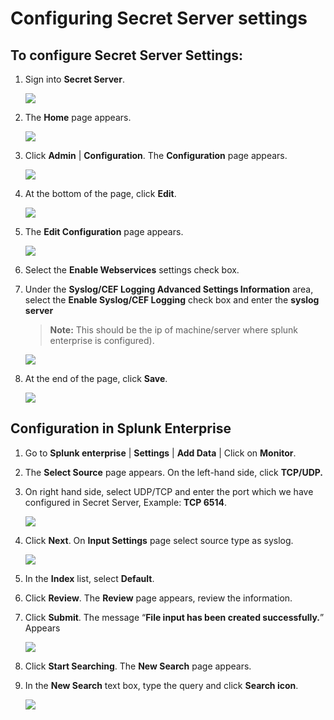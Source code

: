 [title]: # (Configuring Secret Server settings)
[tags]: # (universal forwarder )
[priority]: # (105)
# Configuring Secret Server settings

## To configure Secret Server Settings:

1. Sign into __Secret Server__.

   ![](images/0eedc8bb0eff1f03bd0f20061a4c30ec.png)
1. The __Home__ page appears.

   ![](images/1e65851bcd136b7f9a108bdb1fca34f6.png)
1. Click __Admin__ | __Configuration__. The __Configuration__ page appears.

   ![](images/a58bbf3275604a165dac6b461f482a37.png)
1. At the bottom of the page, click __Edit__.  

   ![](images/25e5d8a7bf3355c0bc3c7da4fcaa2b9e.png)
1. The __Edit Configuration__ page appears.  

   ![](images/722f099281644345c3c702cde67f1ac9.png)
1. Select the __Enable Webservices__ settings check box.

1. Under the __Syslog/CEF Logging Advanced Settings Information__ area, select the __Enable Syslog/CEF Logging__ check box and enter the __syslog server__

   >**Note:** This should be the ip of machine/server where splunk enterprise is configured).

   ![](images/38804bb218865a5da3554f51dbd04a8d.png)

1. At the end of the page, click __Save__.  

   ![](images/7b6fdf795f3df95b9e51184f323d434e.png)

## Configuration in Splunk Enterprise

1. Go to __Splunk enterprise__ | __Settings__ | __Add Data__ | Click on __Monitor__.

1. The __Select Source__ page appears. On the left-hand side, click __TCP/UDP.__

1. On right hand side, select UDP/TCP and enter the port which we have configured in Secret Server, Example: __TCP 6514__.  

   ![](images/b2eab78e51ab0e190419b1c2fb09c312.png)
1. Click __Next__. On __Input Settings__ page select source type as syslog.  

   ![](images/63a580a1a1e4f814bf028afa609d4800.png)
1. In the __Index__ list, select __Default__.
1. Click __Review__. The __Review__ page appears, review the information.
1. Click __Submit__. The message “__File input has been created successfully.__” Appears

   ![](images/24747bbe7a251b8fc5f723cdf6ceac91.png)
1. Click __Start Searching__. The __New Search__ page appears.
1. In the __New Search__ text box, type the query and click __Search icon__.

   ![](images/faac80ef3661a00079211b75ff7cc1bf.png)
